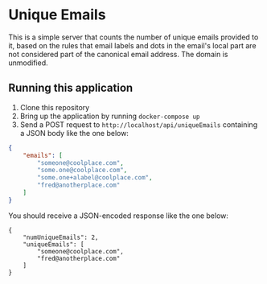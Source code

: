 # Unique Emails

This is a simple server that counts the number of unique emails provided to it, based on the rules that email labels and dots in the email's local part are not considered part of the canonical email address. The domain is unmodified.

## Running this application

1. Clone this repository
2. Bring up the application by running `docker-compose up`
3. Send a POST request to `http://localhost/api/uniqueEmails` containing a JSON body like the one below:

```json
{
	"emails": [
		"someone@coolplace.com",
		"some.one@coolplace.com",
		"some.one+alabel@coolplace.com",
		"fred@anotherplace.com"
	]
}
```

You should receive a JSON-encoded response like the one below:

```
{
	"numUniqueEmails": 2,
	"uniqueEmails": [
		"someone@coolplace.com",
		"fred@anotherplace.com"
	]
}
```
